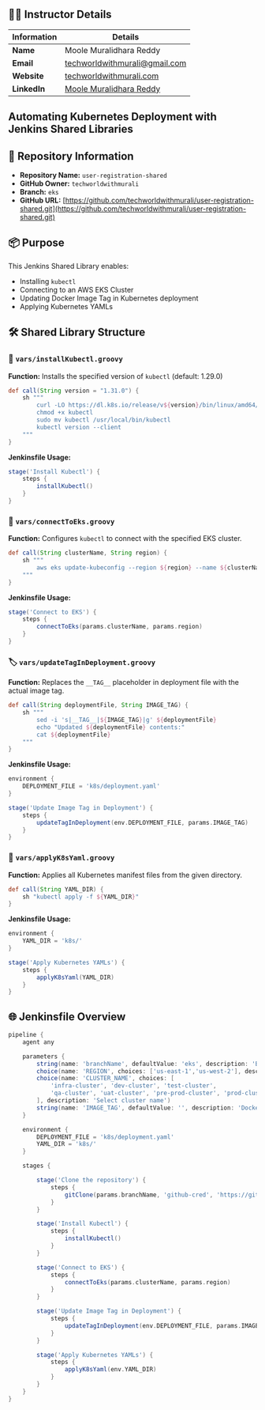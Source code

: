 ## 👨‍🏫 Instructor Details

| Information  | Details                                                                        |
| ------------ | ------------------------------------------------------------------------------ |
| **Name**     | Moole Muralidhara Reddy                                                        |
| **Email**    | [techworldwithmurali@gmail.com](mailto:techworldwithmurali@gmail.com)          |
| **Website**  | [techworldwithmurali.com](https://www.techworldwithmurali.com)                 |
| **LinkedIn** | [Moole Muralidhara Reddy](https://www.linkedin.com/in/moole-muralidhara-reddy) |

## **Automating Kubernetes Deployment with Jenkins Shared Libraries** 

## 📁 Repository Information

* **Repository Name:** `user-registration-shared`
* **GitHub Owner:** `techworldwithmurali`
* **Branch:** `eks`
* **GitHub URL:** [https://github.com/techworldwithmurali/user-registration-shared.git](https://github.com/techworldwithmurali/user-registration-shared.git)

## 📦 Purpose

This Jenkins Shared Library enables:

* Installing `kubectl`
* Connecting to an AWS EKS Cluster
* Updating Docker Image Tag in Kubernetes deployment
* Applying Kubernetes YAMLs

## 🛠️ Shared Library Structure

### 🔧 `vars/installKubectl.groovy`

**Function:** Installs the specified version of `kubectl` (default: 1.29.0)

```groovy
def call(String version = "1.31.0") {
    sh """
        curl -LO https://dl.k8s.io/release/v${version}/bin/linux/amd64/kubectl
        chmod +x kubectl
        sudo mv kubectl /usr/local/bin/kubectl
        kubectl version --client
    """
}
```

**Jenkinsfile Usage:**

```groovy
stage('Install Kubectl') {
    steps {
        installKubectl()
    }
}
```

### 🔗 `vars/connectToEks.groovy`

**Function:** Configures `kubectl` to connect with the specified EKS cluster.

```groovy
def call(String clusterName, String region) {
    sh """
        aws eks update-kubeconfig --region ${region} --name ${clusterName}
    """
}
```

**Jenkinsfile Usage:**

```groovy
stage('Connect to EKS') {
    steps {
        connectToEks(params.clusterName, params.region)
    }
}
```
### 🏷️ `vars/updateTagInDeployment.groovy`

**Function:** Replaces the `__TAG__` placeholder in deployment file with the actual image tag.

```groovy
def call(String deploymentFile, String IMAGE_TAG) {
    sh """
        sed -i 's|__TAG__|${IMAGE_TAG}|g' ${deploymentFile}
        echo "Updated ${deploymentFile} contents:"
        cat ${deploymentFile}
    """
}
```

**Jenkinsfile Usage:**

```groovy
environment {
    DEPLOYMENT_FILE = 'k8s/deployment.yaml'
}

stage('Update Image Tag in Deployment') {
    steps {
        updateTagInDeployment(env.DEPLOYMENT_FILE, params.IMAGE_TAG)
    }
}
```

### 📜 `vars/applyK8sYaml.groovy`

**Function:** Applies all Kubernetes manifest files from the given directory.

```groovy
def call(String YAML_DIR) {
    sh "kubectl apply -f ${YAML_DIR}"
}
```

**Jenkinsfile Usage:**

```groovy
environment {
    YAML_DIR = 'k8s/'
}

stage('Apply Kubernetes YAMLs') {
    steps {
        applyK8sYaml(YAML_DIR)
    }
}
```

## 🌐 Jenkinsfile Overview

```groovy
pipeline {
    agent any

    parameters {
        string(name: 'branchName', defaultValue: 'eks', description: 'Branch name to clone')
        choice(name: 'REGION', choices: ['us-east-1','us-west-2'], description: 'Select AWS region')
        choice(name: 'CLUSTER_NAME', choices: [
            'infra-cluster', 'dev-cluster', 'test-cluster',
            'qa-cluster', 'uat-cluster', 'pre-prod-cluster', 'prod-cluster'
        ], description: 'Select cluster name')
        string(name: 'IMAGE_TAG', defaultValue: '', description: 'Docker image tag to update in the deployment YAML')
    }

    environment {
        DEPLOYMENT_FILE = 'k8s/deployment.yaml'
        YAML_DIR = 'k8s/'
    }

    stages {

        stage('Clone the repository') {
            steps {
                gitClone(params.branchName, 'github-cred', 'https://github.com/techworldwithmurali/user-registration-shared.git')
            }
        }

        stage('Install Kubectl') {
            steps {
                installKubectl()
            }
        }

        stage('Connect to EKS') {
            steps {
                connectToEks(params.clusterName, params.region)
            }
        }

        stage('Update Image Tag in Deployment') {
            steps {
                updateTagInDeployment(env.DEPLOYMENT_FILE, params.IMAGE_TAG)
            }
        }

        stage('Apply Kubernetes YAMLs') {
            steps {
                applyK8sYaml(env.YAML_DIR)
            }
        }
    }
}
```
